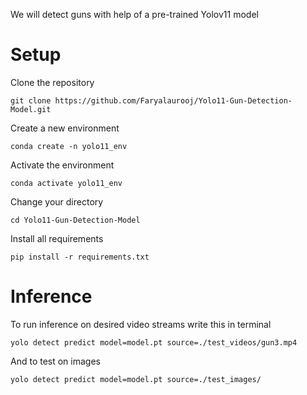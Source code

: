We will detect guns with help of a pre-trained Yolov11 model

# Setup
Clone the repository
```
git clone https://github.com/Faryalaurooj/Yolo11-Gun-Detection-Model.git
```

Create a new environment
```
conda create -n yolo11_env
```

Activate the environment
```
conda activate yolo11_env
```

Change your directory
```
cd Yolo11-Gun-Detection-Model
```

Install all requirements
```
pip install -r requirements.txt
```

# Inference 
To run inference on desired video streams write this in terminal

```
yolo detect predict model=model.pt source=./test_videos/gun3.mp4
```

And to test on images

```
yolo detect predict model=model.pt source=./test_images/
```
